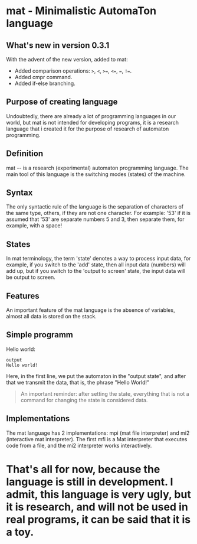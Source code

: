 # mat - Minimalistic AutomaTon language

## What's new in version 0.3.1
With the advent of the new version, added to mat:
  + Added comparison operations: `>`, `<`, `>=`, `<=`, `=`, `!=`.
  + Added cmpr command.
  + Added if-else branching.

## Purpose of creating language
Undoubtedly, there are already a lot of programming languages in our world, but mat is not intended for developing programs, it is a research language that i created it for the purpose of research of automaton programming.

## Definition
mat -- is a research (experimental) automaton programming language. The main tool of this language is the switching modes (states) of the machine.

## Syntax
The only syntactic rule of the language is the separation of characters of the same type, others, if they are not one character. For example: '53' if it is assumed that '53' are separate numbers 5 and 3, then separate them, for example, with a space!

## States
In mat terminology, the term 'state' denotes a way to process input data, for example, if you switch to the 'add' state, then all input data (numbers) will add up, but if you switch to the 'output to screen' state, the input data will be output to screen.

## Features
An important feature of the mat language is the absence of variables, almost all data is stored on the stack.

## Simple programm
Hello world:
```
output 
Hello world!
```
Here, in the first line, we put the automaton in the "output state", and after that we transmit the data, that is, the phrase "Hello World!"

> An important reminder: after setting the state, everything that is not a command for changing the state is considered data.

## Implementations
The mat language has 2 implementations: mpi (mat file interpreter) and mi2 (interactive mat interpreter). The first mfi is a Mat interpreter that executes code from a file, and the mi2 interpreter works interactively.

# That's all for now, because the language is still in development. I admit, this language is very ugly, but it is research, and will not be used in real programs, it can be said that it is a toy.
